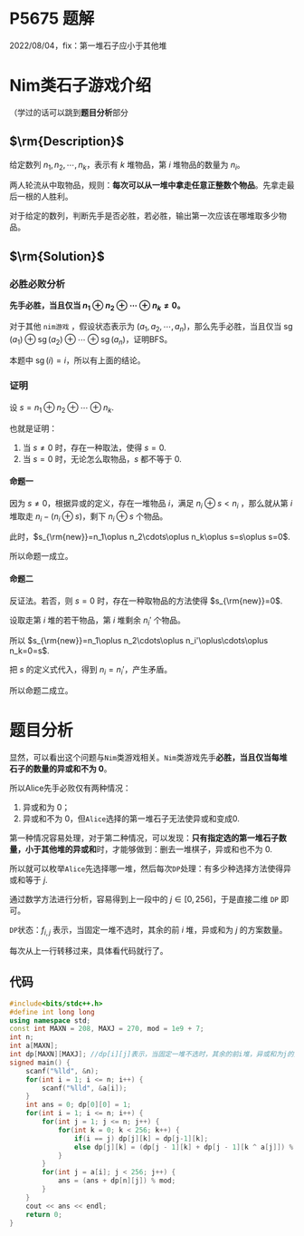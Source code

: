 # P5675 题解

2022/08/04，fix：第一堆石子应小于其他堆

# Nim类石子游戏介绍

（学过的话可以跳到**题目分析**部分

## $\rm{Description}$

给定数列 $n_1, n_2, \cdots, n_k$，表示有 $k$ 堆物品，第 $i$ 堆物品的数量为 $n_i$。

两人轮流从中取物品，规则：**每次可以从一堆中拿走任意正整数个物品**。先拿走最后一根的人胜利。

对于给定的数列，判断先手是否必胜，若必胜，输出第一次应该在哪堆取多少物品。

## $\rm{Solution}$

### 必胜必败分析

**先手必胜，当且仅当 $n_1\oplus n_2\oplus\cdots\oplus n_k\neq 0$。**

对于其他 `nim游戏` ，假设状态表示为 $(a_1, a_2, \cdots,a_n)$，那么先手必胜，当且仅当 $\operatorname{sg}(a_1)\oplus \operatorname{sg}(a_2)\oplus\cdots\oplus \operatorname{sg}(a_n)$，证明BFS。

本题中 $\operatorname{sg}(i)=i$，所以有上面的结论。

### 证明

设 $s=n_1\oplus n_2\oplus\cdots\oplus n_k$.

也就是证明：

1. 当 $s \neq 0$ 时，存在一种取法，使得 $s=0$.
2. 当 $s=0$ 时，无论怎么取物品，$s$ 都不等于 $0$.

#### 命题一

因为 $s\neq 0$，根据异或的定义，存在一堆物品 $i$，满足 $n_i\oplus s<n_i$ ，那么就从第 $i$ 堆取走 $n_i-(n_i\oplus s)$，剩下 $n_i\oplus s$ 个物品。

此时，$s_{\rm{new}}=n_1\oplus n_2\cdots\oplus n_k\oplus s=s\oplus s=0$.

所以命题一成立。

#### 命题二

反证法。若否，则 $s=0$ 时，存在一种取物品的方法使得 $s_{\rm{new}}=0$.

设取走第 $i$ 堆的若干物品，第 $i$ 堆剩余 $n_i'$ 个物品。

所以 $s_{\rm{new}}=n_1\oplus n_2\cdots\oplus n_i'\oplus\cdots\oplus n_k=0=s$.

把 $s$ 的定义式代入，得到 $n_i=n_i'$，产生矛盾。

所以命题二成立。

# 题目分析

显然，可以看出这个问题与`Nim`类游戏相关。`Nim`类游戏先手**必胜，当且仅当每堆石子的数量的异或和不为 $0$**。

所以Alice先手必败仅有两种情况：

1. 异或和为 $0$；
2. 异或和不为 $0$，但`Alice`选择的第一堆石子无法使异或和变成0.

第一种情况容易处理，对于第二种情况，可以发现：**只有指定选的第一堆石子数量，小于其他堆的异或和**时，才能够做到：删去一堆棋子，异或和也不为 $0$.

所以就可以枚举`Alice`先选择哪一堆，然后每次`DP`处理：有多少种选择方法使得异或和等于 $j$.

通过数学方法进行分析，容易得到上一段中的 $j\in[0, 256]$，于是直接二维 `DP` 即可。

`DP`状态：$f_{i, j}$ 表示，当固定一堆不选时，其余的前 $i$ 堆，异或和为 $j$ 的方案数量。

每次从上一行转移过来，具体看代码就行了。

## 代码

```c++
#include<bits/stdc++.h>
#define int long long
using namespace std;
const int MAXN = 208, MAXJ = 270, mod = 1e9 + 7; 
int n;
int a[MAXN];
int dp[MAXN][MAXJ]; //dp[i][j]表示，当固定一堆不选时，其余的前i堆，异或和为j的方案数量 
signed main() {
	scanf("%lld", &n);
	for(int i = 1; i <= n; i++) {
		scanf("%lld", &a[i]);
	}
	int ans = 0; dp[0][0] = 1;
	for(int i = 1; i <= n; i++) {
		for(int j = 1; j <= n; j++) {
			for(int k = 0; k < 256; k++) {
				if(i == j) dp[j][k] = dp[j-1][k];
				else dp[j][k] = (dp[j - 1][k] + dp[j - 1][k ^ a[j]]) % mod;
			} 
		}
		for(int j = a[i]; j < 256; j++) {
			ans = (ans + dp[n][j]) % mod;
		}
	}
	cout << ans << endl;
	return 0;
}
```

